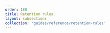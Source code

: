 ```yaml
---
order: 180
title: Retention rules
layout: subsections
collection: 'guides/reference/retention-rules'
---
```

